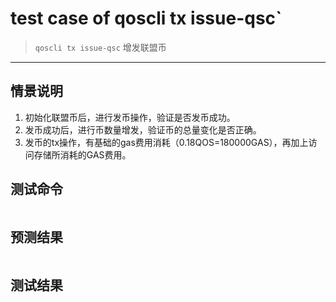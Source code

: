 # test case of qoscli tx issue-qsc`

> `qoscli tx issue-qsc` 增发联盟币

---

## 情景说明

1. 初始化联盟币后，进行发币操作，验证是否发币成功。
2. 发币成功后，进行币数量增发，验证币的总量变化是否正确。
3. 发币的tx操作，有基础的gas费用消耗（0.18QOS=180000GAS），再加上访问存储所消耗的GAS费用。

## 测试命令

```bash

```

## 预测结果

```text

```

## 测试结果

```bash

```
